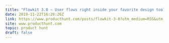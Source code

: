 ```yaml
---
title: "Flowkit 3.0 — User flows right inside your favorite design tool"
date: 2019-11-22T16:26:26Z
link: https://www.producthunt.com/posts/flowkit-3-0?utm_medium=RSS&utm_source=hune
site: www.producthunt.com
topic: product hunt
draft: false
---
```

